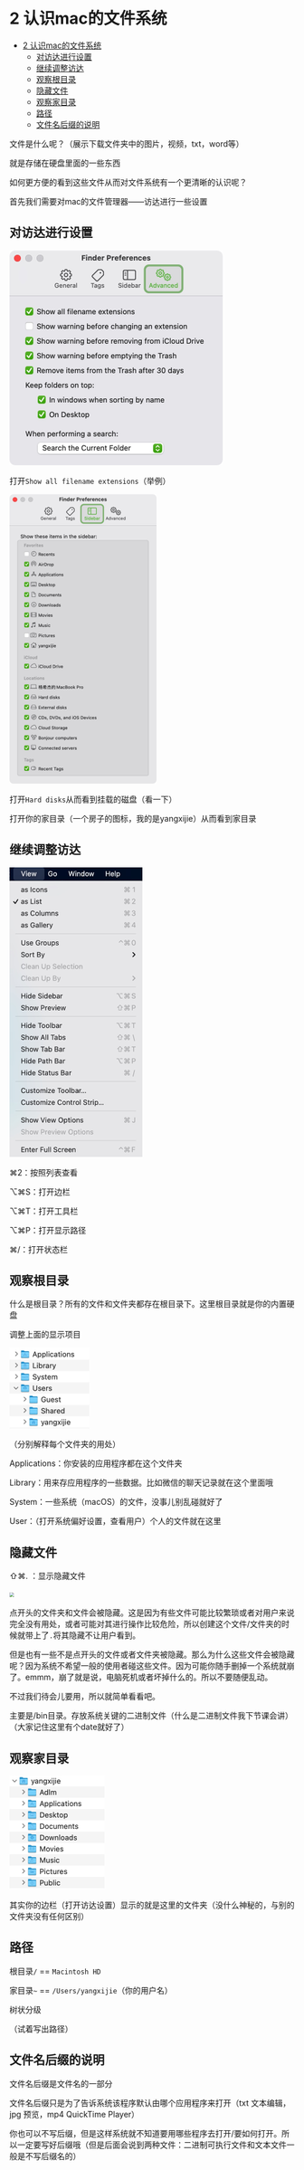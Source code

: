 # 2 认识mac的文件系统
- [2 认识mac的文件系统](#2-认识mac的文件系统)
  - [对访达进行设置](#对访达进行设置)
  - [继续调整访达](#继续调整访达)
  - [观察根目录](#观察根目录)
  - [隐藏文件](#隐藏文件)
  - [观察家目录](#观察家目录)
  - [路径](#路径)
  - [文件名后缀的说明](#文件名后缀的说明)

文件是什么呢？（展示下载文件夹中的图片，视频，txt，word等）

就是存储在硬盘里面的一些东西

如何更方便的看到这些文件从而对文件系统有一个更清晰的认识呢？

首先我们需要对mac的文件管理器——访达进行一些设置
## 对访达进行设置
<img src="media/16023345749067/16102065476101.jpg" style="zoom:50%"/>

打开`Show all filename extensions`（举例）

<img src="media/16023345749067/16102066225601.jpg" style="zoom:50%"/>

打开`Hard disks`从而看到挂载的磁盘（看一下）

打开你的家目录（一个房子的图标，我的是yangxijie）从而看到家目录

## 继续调整访达
<img src="media/16023345749067/16102078622163.jpg" style="zoom:50%"/>

⌘2：按照列表查看

⌥⌘S：打开边栏

⌥⌘T：打开工具栏

⌥⌘P：打开显示路径

⌘/：打开状态栏

## 观察根目录
什么是根目录？所有的文件和文件夹都存在根目录下。这里根目录就是你的内置硬盘

调整上面的显示项目

<img src="media/16023345749067/16102069338710.jpg" style="zoom:50%"/>


（分别解释每个文件夹的用处）

Applications：你安装的应用程序都在这个文件夹

Library：用来存应用程序的一些数据。比如微信的聊天记录就在这个里面哦

System：一些系统（macOS）的文件，没事儿别乱碰就好了

User：（打开系统偏好设置，查看用户）个人的文件就在这里
## 隐藏文件
⇧⌘. ：显示隐藏文件

<img src="media/16023345749067/16102084084301.jpg)" style="zoom:50%"/>

点开头的文件夹和文件会被隐藏。这是因为有些文件可能比较繁琐或者对用户来说完全没有用处，或者可能对其进行操作比较危险，所以创建这个文件/文件夹的时候就带上了`.`将其隐藏不让用户看到。

但是也有一些不是点开头的文件或者文件夹被隐藏。那么为什么这些文件会被隐藏呢？因为系统不希望一般的使用者碰这些文件。因为可能你随手删掉一个系统就崩了。emmm，崩了就是说，电脑死机或者坏掉什么的。所以不要随便乱动。

不过我们待会儿要用，所以就简单看看吧。

主要是/bin目录。存放系统关键的二进制文件（什么是二进制文件我下节课会讲）（大家记住这里有个date就好了）
## 观察家目录
<img src="media/16023345749067/16102078075824.jpg" style="zoom:50%"/>

其实你的边栏（打开访达设置）显示的就是这里的文件夹（没什么神秘的，与别的文件夹没有任何区别）
## 路径
根目录`/` == `Macintosh HD`

家目录`~` == `/Users/yangxijie`（你的用户名）

树状分级

（试着写出路径）
## 文件名后缀的说明
文件名后缀是文件名的一部分

文件名后缀只是为了告诉系统该程序默认由哪个应用程序来打开（txt 文本编辑，jpg 预览，mp4 QuickTime Player）

你也可以不写后缀，但是这样系统就不知道要用哪些程序去打开/要如何打开。所以一定要写好后缀哦（但是后面会说到两种文件：二进制可执行文件和文本文件一般是不写后缀名的）
